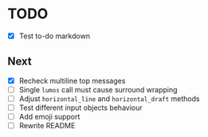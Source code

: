 # TODO
- [x] Test to-do markdown

## Next
- [x] Recheck multiline top messages
- [ ] Single `lumos` call must cause surround wrapping
- [ ] Adjust `horizontal_line` and `horizontal_draft` methods
- [ ] Test different input objects behaviour
- [ ] Add emoji support
- [ ] Rewrite README
